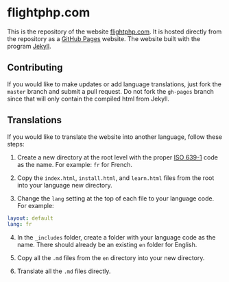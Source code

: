 # flightphp.com

This is the repository of the website [flightphp.com](flightphp.com).
It is hosted directly from the repository as a [GitHub Pages](https://pages.github.com/) website.
The website built with the program [Jekyll](https://jekyllrb.com/).

## Contributing

If you would like to make updates or add language translations, just fork
the `master` branch and submit a pull request. Do not fork the `gh-pages` branch
since that will only contain the compiled html from Jekyll.

## Translations

If you would like to translate the website into another language, follow these steps:

1. Create a new directory at the root level with the proper [ISO 639-1](http://www.loc.gov/standards/iso639-2/php/code_list.php) code as the name. For example: `fr` for French.

2. Copy the `index.html`, `install.html`, and `learn.html` files from the root into your language new directory.

3. Change the `lang` setting at the top of each file to your language code. For example:

``` yaml
layout: default
lang: fr
```

4. In the `_includes` folder, create a folder with your language code as the name. There should already be an existing `en` folder for English.

5. Copy all the `.md` files from the `en` directory into your new directory.

6. Translate all the `.md` files directly.